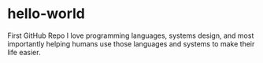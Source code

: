 # hello-world
First GitHub Repo
I love programming languages, systems design, and most importantly helping humans use those languages and systems to make their life easier. 
